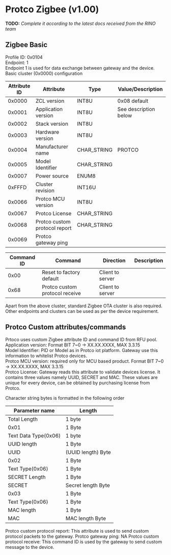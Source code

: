 
# Protco Zigbee (v1.00)

**TODO:** _Complete it according to the latest docs received from the RINO team_  

## Zigbee Basic

Profile ID: 0x0104  
Endpoint: 1  
Endpoint 1 is used for data exchange between gateway and the device.  
Basic cluster (0x0000) configuration  

Attribute ID | Attribute | Type | Value/Description
--- | --- | --- | ---
 0x0000 | ZCL version | INT8U | 0x08 default
 0x0001 | Application version | INT8U  | See description below
 0x0002 | Stack version | INT8U | &nbsp;
 0x0003 | Hardware version | INT8U | &nbsp;
 0x0004 | Manufacturer name | CHAR_STRING | PROTCO
 0x0005 | Model Identifier | CHAR_STRING | &nbsp;
 0x0007 | Power source | ENUM8 | &nbsp;
 0xFFFD | Cluster revision | INT16U | &nbsp;
 0x0066 | Protco MCU version | INT8U | &nbsp;
 0x0067 | Protco License | CHAR_STRING | &nbsp;
 0x0068 | Protco custom protocol report | CHAR_STRING | &nbsp;
 0x0069 | Protco gateway ping | &nbsp; | &nbsp;

Command ID | Command | Direction | Description
--- | --- | --- | ---
 0x00 | Reset to factory default | Client to server | &nbsp;
 0x68 | Protco custom protocol receive | Client to server | &nbsp;

Apart from the above cluster, standard Zigbee OTA cluster is also required. Other endpoints and clusters can be used as per the device requirement.  

## Protco Custom attributes/commands

Prtoco uses custom Zigbee attribute ID and command ID from RFU pool.  
Application version: Format BIT 7~0 ->  XX.XX.XXXX, MAX 3.3.15  
Model Identifier: PID or Model as in Protco iot platform. Gateway use this information to whitelist Protco devices.  
Protco MCU version: required only for MCU based product. Format BIT 7~0 -> XX.XX.XXXX, MAX 3.3.15  
Protco License: Gateway reads this attribute to validate devices license. It contains three values namely UUID, SECRET and MAC. These values are unique for every device, can be obtained by purchasing license from Protco.  

Character string bytes is formatted in the following order  

Parameter name | Length
--- | ---
 Total Length | 1 byte
 0x01 | 1 Byte
 Text Data Type(0x06) | 1 byte
 UUID length | 1 Byte
 UUID | (UUID length) Byte
 0x02 | 1 Byte
 Text Type(0x06) | 1 Byte
 SECRET Length | 1 Byte
 SECRET | Secret length Byte
 0x03 | 1 Byte
 Text Type(0x06) | 1 Byte
 MAC length | 1 Byte
 MAC | MAC length Byte

Protco  custom protocol report: This attribute is used to send custom protocol packets to the gateway.
Protco gateway ping: NA
Protco custom protocol receive: This command ID is used by the gateway to send custom message to the device.
